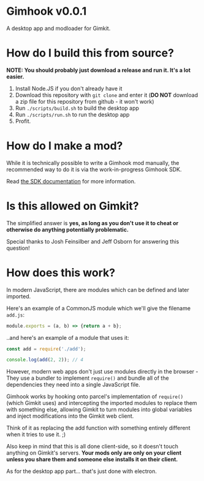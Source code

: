 # Gimhook v0.0.1

A desktop app and modloader for Gimkit.

# How do I build this from source?

**NOTE: You should probably just download a release and run it. It's a lot easier.**

1. Install Node.JS if you don't already have it
2. Download this repository with `git clone` and enter it (**DO NOT** download a zip file for this repository from github - it won't work)
3. Run `./scripts/build.sh` to build the desktop app
4. Run `./scripts/run.sh` to run the desktop app
5. Profit.

# How do I make a mod?

While it is technically possible to write a Gimhook mod manually, the recommended way to do it is via the work-in-progress Gimhook SDK.

Read [the SDK documentation](sdk/README.md) for more information.

# Is this allowed on Gimkit?

The simplified answer is **yes, as long as you don't use it to cheat or otherwise do anything potentially problematic.**

Special thanks to Josh Feinsilber and Jeff Osborn for answering this question!

# How does this work?

In modern JavaScript, there are modules which can be defined and later imported.

Here's an example of a CommonJS module which we'll give the filename `add.js`:

```javascript
module.exports = (a, b) => {return a + b};
```

..and here's an example of a module that uses it:

```javascript
const add = require('./add');

console.log(add(2, 2)); // 4
```

However, modern web apps don't just use modules directly in the browser - They use a bundler to implement `require()` and bundle all of the dependencies they need into a single JavaScript file.

Gimhook works by hooking onto parcel's implementation of `require()` (which Gimkit uses) and intercepting the imported modules to replace them with something else, allowing Gimkit to turn modules into global variables and inject modifications into the Gimkit web client.

Think of it as replacing the add function with something entirely different when it tries to use it. ;)

Also keep in mind that this is all done client-side, so it doesn't touch anything on Gimkit's servers. **Your mods only are only on your client unless you share them and someone else installs it on their client.**

As for the desktop app part... that's just done with electron.